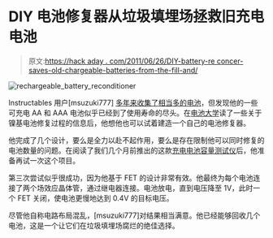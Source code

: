 # DIY 电池修复器从垃圾填埋场拯救旧充电电池

> 原文:[https://hack aday . com/2011/06/26/DIY-battery-re concer-saves-old-chargeable-batteries-from-the-fill-and/](https://hackaday.com/2011/06/26/diy-battery-reconditioner-saves-old-rechargeable-batteries-from-the-landfill/)

![rechargeable_battery_reconditioner](../Images/0d1f33b5c6a84add7132ee28214da573.png "rechargeable_battery_reconditioner")

Instructables 用户[msuzuki777] [多年来收集了相当多的电池](http://www.instructables.com/id/Battery-Reconditioner)，但发现他的一些可充电 AA 和 AAA 电池似乎已经到了使用寿命的尽头。在[电池大学](http://batteryuniversity.com/learn/article/how_to_restore_nickel_based_batteries)读了一些关于镍基电池修复过程的信息后，他想他也可以试着建造一个自己的电池修复器。

他完成了几个设计，要么是全力以赴不起作用，要么是存在限制他可以同时修复的电池数量的问题。在阅读了我们几个月前推出的这款[充电电池容量测试仪](http://hackaday.com/2011/02/10/rechargeable-battery-capacity-tester/)后，他准备再试一次这个项目。

第三次尝试似乎很成功，因为他基于 FET 的设计非常有效。他最终为每个电池连接了两个场效应晶体管，通过继电器连接。电池放电，直到电压降至 1V，此时一个 FET 关闭，使电池更慢地达到 0.4V 的目标电压。

尽管他自称电路布局混乱，[msuzuki777]对结果相当满意。他已经能够回收几个电池，这是一个让它们在垃圾填埋场腐烂的绝佳选择。